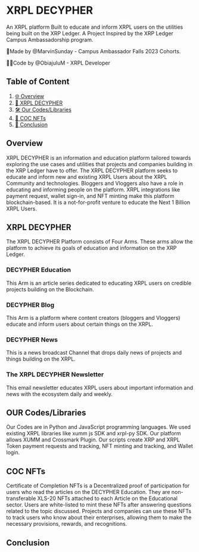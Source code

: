 # XRPL DECYPHER
An XRPL platform Built to educate and inform XRPL users on the utilities being built on the XRP Ledger.
A Project Inspired by the XRP Ledger Campus Ambassadorship program.

📝Made by @MarvinSunday - Campus Ambassador Falls 2023 Cohorts.

🧑‍💻Code by @ObiajuluM - XRPL Developer

## Table of Content
1. [🌐 Overview](#overview)
2. [📖 XRPL DECYPHER](#xrpl-decypher)
3. [🛠 Our Codes/Libraries](#our-codes/libraries)
4. [🎨 COC NFTs](#coc-nfts)
5. [📝 Conclusion](#conclusion)
<a name="overview"></a>
## Overview
XRPL DECYPHER is an information and education platform tailored towards exploring the use cases and utilities that projects and companies building in the XRP Ledger have to offer. The XRPL DECYPHER platform seeks to educate and inform new and existing XRPL Users about the XRPL Community and technologies. Bloggers and Vloggers also have a role in educating and informing people on the platform. XRPL integrations like payment request, wallet sign-in, and NFT minting make this platform blockchain-based. It is a not-for-profit venture to educate the Next 1 Billion XRPL Users.
<a name="xrpl-decypher"></a>
## XRPL DECYPHER
The XRPL DECYPHER Platform consists of Four Arms. These arms allow the platform to achieve its goals of education and information on the XRP Ledger. 
### DECYPHER Education
This Arm is an article series dedicated to educating XRPL users on credible projects building on the Blockchain.
### DECYPHER Blog
This Arm is a platform where content creators (bloggers and Vloggers) educate and inform users about certain things on the XRPL.
### DECYPHER News
This is a news broadcast Channel that drops daily news of projects and things building on the XRPL.
### The XRPL DECYPHER Newsletter
This email newsletter educates XRPL users about important information and news with the ecosystem daily and weekly.
<a name="our-codes/libraries"></a>
## OUR Codes/Libraries
Our Codes are in Python and JavaScript programming languages. We used existing XRPL libraries like xumm js SDK and xrpl-py SDK. Our platform allows XUMM and Crossmark Plugin. Our scripts create XRP and XRPL Token payment requests and tracking, NFT minting and tracking, and Wallet login.
<a name="coc-nfts"></a>
## COC NFTs
Certificate of Completion NFTs is a Decentralized proof of participation for users who read the articles on the DECYPHER Education. They are non-transferable XLS-20 NFTs attached to each Article on the Educational sector. Users are white-listed to mint these NFTs after answering questions related to the topic discussed. Projects and companies can use these NFTs to track users who know about their enterprises, allowing them to make the necessary provisions, rewards, and recognitions.
<a name="conclusion"></a>
## Conclusion 
